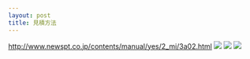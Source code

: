 ```yaml
---
layout: post
title: 見積方法
---
```


http://www.newspt.co.jp/contents/manual/yes/2_mi/3a02.html
![](/docs/images/2020-11-05-16-07-16.png)
![](/docs/images/2020-11-05-16-08-17.png)
![](/docs/images/2020-11-05-16-08-30.png)

